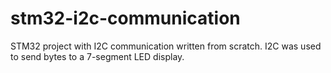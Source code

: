 # stm32-i2c-communication
STM32 project with I2C communication written from scratch. I2C was used to send bytes to a 7-segment LED display.
